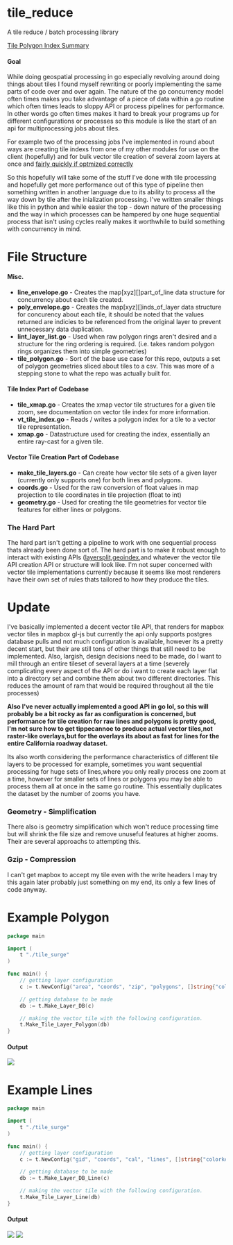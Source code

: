 # tile_reduce
A tile reduce / batch processing library

[Tile Polygon Index Summary](https://github.com/murphy214/tile_reduce/blob/master/Tile_Index.md)

#### Goal

While doing geospatial processing in go especially revolving around doing things about tiles I found myself rewriting or poorly implementing the same parts of code over and over again. The nature of the go concurrency model often times makes you take advantage of a piece of data within a go routine which often times leads to sloppy API or process pipelines for performance. In other words go often times makes it hard to break your programs up for different configurations or processes so this module is like the start of an api for multiprocessing jobs about tiles. 

For example two of the processing jobs I've implemented in round about ways are creating tile indexs from one of my other modules for use on the client (hopefully) and for bulk vector tile creation of several zoom layers at once and [fairly quickly if optmized correctly](https://github.com/murphy214/vtile)

So this hopefully will take some of the stuff I've done with tile processing and hopefully get more performance out of this type of pipeline then something written in another language due to its ability to process all the way down by tile after the inialization processing. I've written smaller things like this in python and while easier the top - down nature of the processing and the way in which processes can be hampered by one huge sequential process that isn't using cycles really makes it worthwhile to build something with concurrency in mind. 

# File Structure 
#### Misc.
* **line_envelope.go** - Creates the map[xyz][]part_of_line data structure for concurrency about each tile created. 
* **poly_envelope.go** - Creates the map[xyz][]inds_of_layer data structure for concurency about each tile, it should be noted that the values returned are indicies to be referenced from the original layer to prevent unnecessary data duplication. 
* **lint_layer_list.go** - Used when raw polygon rings aren't desired and a structure for the ring ordering is required. (i.e. takes random polygon rings organizes them into simple geometries) 
* **tile_polygon.go** - Sort of the base use case for this repo, outputs a set of polygon geometries sliced about tiles to a csv. This was more of a stepping stone to what the repo was actually built for.

#### Tile Index Part of Codebase
* **tile_xmap.go** - Creates the xmap vector tile structures for a given tile zoom, see documentation on vector tile index for more information.
* **vt_tile_index.go** - Reads / writes a polygon index for a tile to a vector tile representation.
* **xmap.go** - Datastructure used for creating the index, essentially an entire ray-cast for a given tile.

#### Vector Tile Creation Part of Codebase
* **make_tile_layers.go** - Can create how vector tile sets of a given layer (currently only supports one) for both lines and polygons.
* **coords.go** - Used for the raw conversion of float values in map projection to tile coordinates in tile projection (float to int) 
* **geometry.go** - Used for creating the tile geometries for vector tile features for either lines or polygons. 

### The Hard Part 

The hard part isn't getting a pipeline to work with one sequential process thats already been done sort of. The hard part is to make it robust enough to interact with existing APIs ([layersplit](https://github.com/murphy214/layersplit),[geoindex](https://github.com/murphy214/geoindex),and whatever the vector  tile API creation API or structure will look like. I'm not super concerned with vector tile implementations currently because it seems like most renderers have their own set of rules thats tailored to how they produce the tiles.

# Update 

I've basically implemented a decent vector tile API, that renders for mapbox vector tiles in mapbox gl-js but currently the api only supports postgres database pulls and not much configuration is available, however its a pretty decent start, but their are still tons of other things that still need to be implemented. Also, largish, design decisions need to be made, do I want to mill through an entire tileset of several layers at a time (severely complicating every aspect of the API or do i want to create each layer flat into a directory set and combine them about two different directories. This reduces the amount of ram that would be required throughout all the tile processes)

**Also I've never actually implemented a good API in go lol, so this will probably be a bit rocky as far as configuration is concerned, but performance for tile creation for raw lines and polygons is pretty good, I'm not sure how to get tippecannoe to produce actual vector tiles,not raster-like overlays,but for the overlays its about as fast for lines for the entire California roadway dataset.**

Its also worth considering the performance characteristics of different tile layers to be processed for example, sometimes you want sequential processing for huge sets of lines,where you only really process one zoom at a time, however for smaller sets of lines or polygons you may be able to process them all at once in the same go routine. This essentially duplicates the dataset by the number of zooms you have.

### Geometry - Simplification
There also is geometry simplification which won't reduce processing time but will shrink the file size and remove unuseful features at higher zooms. Their are several approachs to attempting this. 


### Gzip - Compression
I can't get mapbox to accept my tile even with the write headers I may try this again later probably just something on my end, its only a few lines of code anyway. 

# Example Polygon
```go
package main

import (
	t "./tile_surge"
)

func main() {
	// getting layer configuration
	c := t.NewConfig("area", "coords", "zip", "polygons", []string{"colorkey"}, []int{2, 3, 4, 5, 6, 7, 8, 9})

	// getting database to be made
	db := t.Make_Layer_DB(c)

	// making the vector tile with the following configuration.
	t.Make_Tile_Layer_Polygon(db)
}

```
#### Output

![](https://user-images.githubusercontent.com/10904982/27981838-c7f3f1aa-6360-11e7-897f-519113ca1dd0.png)

# Example Lines 

```go
package main

import (
	t "./tile_surge"
)

func main() {
	// getting layer configuration
	c := t.NewConfig("gid", "coords", "cal", "lines", []string{"colorkey"}, []int{6, 7, 8, 9, 10, 11, 12})

	// getting database to be made
	db := t.Make_Layer_DB_Line(c)

	// making the vector tile with the following configuration.
	t.Make_Tile_Layer_Line(db)
}
```
#### Output

![](https://user-images.githubusercontent.com/10904982/27981879-df61133a-6361-11e7-87ec-447680163d9f.png)
![](https://user-images.githubusercontent.com/10904982/27981880-df792ff6-6361-11e7-89f8-1a71f912733d.png)
